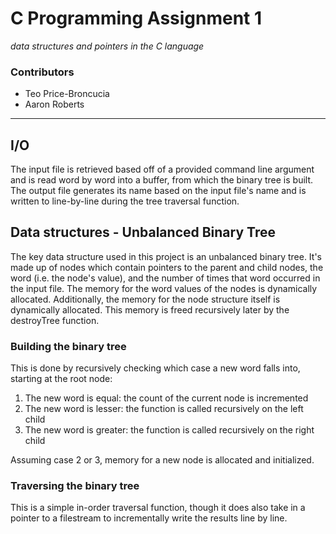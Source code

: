 # C Programming Assignment 1

_data structures and pointers in the C language_

### Contributors
- Teo Price-Broncucia
- Aaron Roberts
* * * 

## I/O
The input file is retrieved based off of a provided command line argument and is read word by word into a buffer, from which the binary tree is built. The output file generates its name based on the input file's name and is written to line-by-line during the tree traversal function.

## Data structures - Unbalanced Binary Tree
The key data structure used in this project is an unbalanced binary tree. It's made up of nodes which contain pointers to the parent and child nodes, the word (i.e. the node's value), and the number of times that word occurred in the input file.
The memory for the word values of the nodes is dynamically allocated. Additionally, the memory for the node structure itself is dynamically allocated. This memory is freed recursively later by the destroyTree function.

### Building the binary tree
This is done by recursively checking which case a new word falls into, starting at the root node:
1. The new word is equal: the count of the current node is incremented
2. The new word is lesser: the function is called recursively on the left child
3. The new word is greater: the function is called recursively on the right child

Assuming case 2 or 3, memory for a new node is allocated and initialized.

### Traversing the binary tree
This is a simple in-order traversal function, though it does also take in a pointer to a filestream to incrementally write the results line by line.
